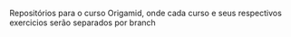 Repositórios para o curso Origamid, onde cada curso e seus respectivos exercicios serão separados por branch